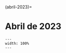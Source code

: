(abril-2023)=

# Abril de 2023

```{figure} ../imagens/calendario/2023/calendario-2023-04.svg
---
width: 100%
---
```

